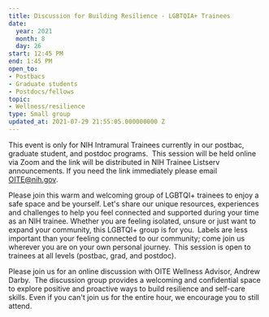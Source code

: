```yaml
---
title: Discussion for Building Resilience - LGBTQIA+ Trainees
date:
  year: 2021
  month: 8
  day: 26
start: 12:45 PM
end: 1:45 PM
open_to:
- Postbacs
- Graduate students
- Postdocs/fellows
topic:
- Wellness/resilience
type: Small group
updated_at: 2021-07-29 21:55:05.000000000 Z
---
```

This event is only for NIH Intramural Trainees currently in our postbac,
graduate student, and postdoc programs.  This session will be held
online via Zoom and the link will be distributed in NIH Trainee Listserv
announcements. If you need the link immediately please email
[OITE@nih.gov](mailto:malito:oite@nih.gov).

Please join this warm and welcoming group of LGBTQI+ trainees to enjoy a
safe space and be yourself. Let's share our unique resources,
experiences and challenges to help you feel connected and supported
during your time as an NIH trainee. Whether you are feeling isolated,
unsure or just want to expand your community, this LGBTQI+ group is for
you.  Labels are less important than your feeling connected to our
community; come join us wherever you are on your own personal
journey.  This session is open to trainees at all levels (postbac, grad,
and postdoc).

Please join us for an online discussion with OITE Wellness Advisor,
Andrew Darby.  The discussion group provides a welcoming and
confidential space to explore positive and proactive ways to build
resilience and self-care skills. Even if you can\'t join us for the
entire hour, we encourage you to still attend. 

<span style="font-family: arial, helvetica, sans-serif; font-size:
10pt;"> </span>

 

 
